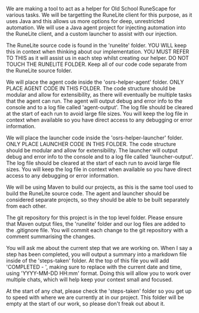 <!-- Use this file to provide workspace-specific custom instructions to Copilot. For more details, visit https://code.visualstudio.com/docs/copilot/copilot-customization#_use-a-githubcopilotinstructionsmd-file -->

We are making a tool to act as a helper for Old School RuneScape for various tasks. We will be targetting the RuneLite client for this purpose, as it uses Java and this allows us more options for deep, unrestricted automation. We will use a Java agent project for injecting automation into the RuneLite client, and a custom launcher to assist with our injection.

The RuneLite source code is found in the 'runelite' folder. YOU WILL keep this in context when thinking about our implementation. YOU MUST REFER TO THIS as it will assist us in each step whilst creating our helper. DO NOT TOUCH THE RUNELITE FOLDER. Keep all of our code code separate from the RuneLite source folder.

We will place the agent code inside the 'osrs-helper-agent' folder. ONLY PLACE AGENT CODE IN THIS FOLDER. The code structure should be modular and allow for extensibility, as there will eventually be multiple tasks that the agent can run. The agent will output debug and error info to the console and to a log file called 'agent-output'. The log file should be cleared at the start of each run to avoid large file sizes. You will keep the log file in context when available so you have direct access to any debugging or error information.

We will place the launcher code inside the 'osrs-helper-launcher' folder. ONLY PLACE LAUNCHER CODE IN THIS FOLDER. The code structure should be modular and allow for extensibility. The launcher will output debug and error info to the console and to a log file called 'launcher-output'. The log file should be cleared at the start of each run to avoid large file sizes. You will keep the log file in context when available so you have direct access to any debugging or error information.

We will be using Maven to build our projects, as this is the same tool used to build the RuneLite source code. The agent and launcher should be considered separate projects, so they should be able to be built separately from each other.

The git repository for this project is in the top level folder. Please ensure that Maven output files, the 'runelite' folder and our log files are added to the .gitignore file. You will commit each change to the git repository with a comment summarising the changes.

You will ask me about the current step that we are working on. When I say a step has been completed, you will output a summary into a markdown file inside of the 'steps-taken' folder. At the top of this file you will add 'COMPLETED - <current timestamp>', making sure to replace <current timestamp> with the current date and time, using 'YYYY-MM-DD HH:mm' format. Doing this will allow you to work over multiple chats, which will help keep your context small and focused.

At the start of any chat, please check the 'steps-taken' folder so you get up to speed with where we are currently at in our project. This folder will be empty at the start of our work, so please don't freak out about it.
